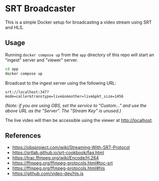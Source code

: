 # SRT Broadcaster

This is a simple Docker setup for broadcasting a video stream using SRT and HLS.


## Usage

Running `docker compose up` from the `app` directory of this repo will start an "ingest" server and "viewer" server.

```sh
cd app
docker compose up
```

Broadcast to the ingest server using the following URL:

```
srt://localhost:347?mode=caller&transtype=live&smoother=live&pkt_size=1456
```

_(Note: if you are using OBS, set the service to "Custom..." and use the above URL as the "Server". The "Stream Key" is unused.)_

The live video will then be accessible using the viewer at [http://localhost](http://localhost).

## References

* https://obsproject.com/wiki/Streaming-With-SRT-Protocol
* https://srtlab.github.io/srt-cookbook/faq.html
* https://trac.ffmpeg.org/wiki/Encode/H.264
* https://ffmpeg.org/ffmpeg-protocols.html#toc-srt
* https://ffmpeg.org/ffmpeg-protocols.html#hls
* https://github.com/video-dev/hls.js
